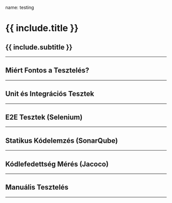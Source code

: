 name: testing

# {{ include.title }}
## {{ include.subtitle }}

---

## Miért Fontos a Tesztelés?

---

## Unit és Integrációs Tesztek

---

## E2E Tesztek (Selenium)

---

## Statikus Kódelemzés (SonarQube)

---

## Kódlefedettség Mérés (Jacoco)

---

## Manuális Tesztelés

---